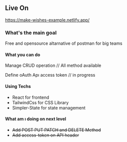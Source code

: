 ## Live On 
https://make-wishes-example.netlify.app/
### What's the main goal 

Free and opensource altarnative of postman for big teams

#### What you can do 

Manage CRUD operation // All method available

Define oAuth Apı access token // in progress
#### Using Techs
- React for frontend
- TailwindCss for CSS Library
- Simpler-State for state management

#### What am ı doing on next level
- ~~Add POST PUT PATCH and DELETE Method~~
- ~~Add access-token on API header~~



